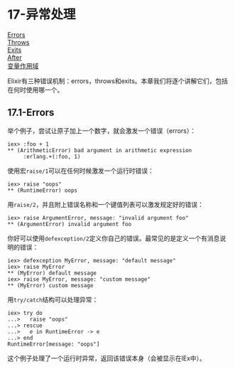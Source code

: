 17-异常处理
===========
[Errors]()<br/>
[Throws]()<br/>
[Exits]()<br/>
[After]()<br/>
[变量作用域]()<br/>

Elixir有三种错误机制：errors，throws和exits。本章我们将逐个讲解它们，包括在何时使用哪一个。

## 17.1-Errors
举个例子，尝试让原子加上一个数字，就会激发一个错误（errors）：
```
iex> :foo + 1
** (ArithmeticError) bad argument in arithmetic expression
     :erlang.+(:foo, 1)
```

使用宏```raise/1```可以在任何时候激发一个运行时错误：
```
iex> raise "oops"
** (RuntimeError) oops
```

用```raise/2```，并且附上错误名称和一个键值列表可以激发规定好的错误：
```
iex> raise ArgumentError, message: "invalid argument foo"
** (ArgumentError) invalid argument foo
```

你好可以使用```defexception/2```定义你自己的错误。最常见的是定义一个有消息说明的错误：
```
iex> defexception MyError, message: "default message"
iex> raise MyError
** (MyError) default message
iex> raise MyError, message: "custom message"
** (MyError) custom message
```

用```try/catch```结构可以处理异常：
```
iex> try do
...>   raise "oops"
...> rescue
...>   e in RuntimeError -> e
...> end
RuntimeError[message: "oops"]
```
这个例子处理了一个运行时异常，返回该错误本身（会被显示在IEx中）。























